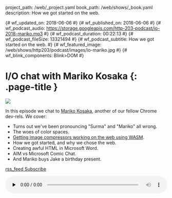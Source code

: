 project_path: /web/_project.yaml book_path: /web/shows/_book.yaml description: How we got started on the web.

{# wf_updated_on: 2018-06-06 #} {# wf_published_on: 2018-06-06 #} {# wf_podcast_audio: https://storage.googleapis.com/http-203-podcast/io-2018-mariko.mp3 #} {# wf_podcast_duration: 00:22:13 #} {# wf_podcast_fileSize: 13321494 #} {# wf_podcast_subtitle: How we got started on the web. #} {# wf_featured_image: /web/shows/http203/podcast/images/io-mariko.jpg #} {# wf_blink_components: Blink>DOM #}

# I/O chat with Mariko Kosaka {: .page-title }

<img src="/web/shows/http203/podcast/images/io-mariko.jpg" class="attempt-right" />

In this episode we chat to [Mariko Kosaka](https://twitter.com/kosamari), another of our fellow Chrome dev-rels. We cover:

* Turns out we've been pronouncing "Surma" and "Mariko" all wrong.
* The woes of color spaces.
* [Getting image compressors working on the web using WASM](/web/updates/2018/03/emscripting-a-c-library).
* How we got started, and why we chose the web.
* Creating awful HTML in Microsoft Word.
* AIM vs Microsoft Comic Chat.
* And Mariko buys Jake a birthday present.

<a href="http://feeds.feedburner.com/Http203Podcast">
  <span class="material-icons">rss_feed</span>
  Subscribe
</a>

<audio style="width: 100%" src="https://storage.googleapis.com/http-203-podcast/io-2018-mariko.mp3"
controls preload="none"></audio>
